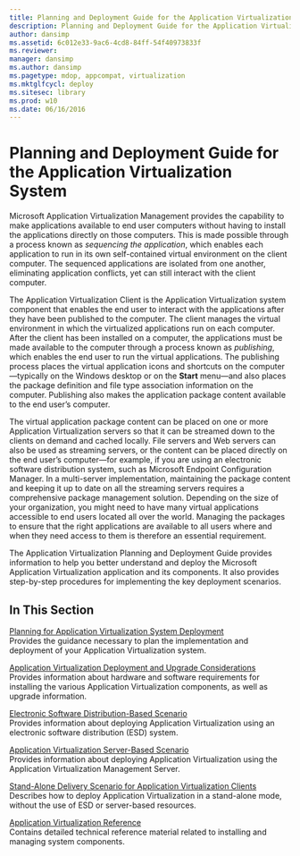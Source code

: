 ```yaml
---
title: Planning and Deployment Guide for the Application Virtualization System
description: Planning and Deployment Guide for the Application Virtualization System
author: dansimp
ms.assetid: 6c012e33-9ac6-4cd8-84ff-54f40973833f
ms.reviewer: 
manager: dansimp
ms.author: dansimp
ms.pagetype: mdop, appcompat, virtualization
ms.mktglfcycl: deploy
ms.sitesec: library
ms.prod: w10
ms.date: 06/16/2016
---
```



# Planning and Deployment Guide for the Application Virtualization System


Microsoft Application Virtualization Management provides the capability to make applications available to end user computers without having to install the applications directly on those computers. This is made possible through a process known as *sequencing the application*, which enables each application to run in its own self-contained virtual environment on the client computer. The sequenced applications are isolated from one another, eliminating application conflicts, yet can still interact with the client computer.

The Application Virtualization Client is the Application Virtualization system component that enables the end user to interact with the applications after they have been published to the computer. The client manages the virtual environment in which the virtualized applications run on each computer. After the client has been installed on a computer, the applications must be made available to the computer through a process known as *publishing*, which enables the end user to run the virtual applications. The publishing process places the virtual application icons and shortcuts on the computer—typically on the Windows desktop or on the **Start** menu—and also places the package definition and file type association information on the computer. Publishing also makes the application package content available to the end user’s computer.

The virtual application package content can be placed on one or more Application Virtualization servers so that it can be streamed down to the clients on demand and cached locally. File servers and Web servers can also be used as streaming servers, or the content can be placed directly on the end user’s computer—for example, if you are using an electronic software distribution system, such as Microsoft Endpoint Configuration Manager. In a multi-server implementation, maintaining the package content and keeping it up to date on all the streaming servers requires a comprehensive package management solution. Depending on the size of your organization, you might need to have many virtual applications accessible to end users located all over the world. Managing the packages to ensure that the right applications are available to all users where and when they need access to them is therefore an essential requirement.

The Application Virtualization Planning and Deployment Guide provides information to help you better understand and deploy the Microsoft Application Virtualization application and its components. It also provides step-by-step procedures for implementing the key deployment scenarios.

## In This Section


<a href="" id="planning-for-application-virtualization-system-deployment"></a>[Planning for Application Virtualization System Deployment](planning-for-application-virtualization-system-deployment.md)  
Provides the guidance necessary to plan the implementation and deployment of your Application Virtualization system.

<a href="" id="application-virtualization-deployment-and-upgrade-considerations"></a>[Application Virtualization Deployment and Upgrade Considerations](application-virtualization-deployment-and-upgrade-considerations.md)  
Provides information about hardware and software requirements for installing the various Application Virtualization components, as well as upgrade information.

<a href="" id="electronic-software-distribution-based-scenario"></a>[Electronic Software Distribution-Based Scenario](electronic-software-distribution-based-scenario.md)  
Provides information about deploying Application Virtualization using an electronic software distribution (ESD) system.

<a href="" id="application-virtualization-server-based-scenario"></a>[Application Virtualization Server-Based Scenario](application-virtualization-server-based-scenario.md)  
Provides information about deploying Application Virtualization using the Application Virtualization Management Server.

<a href="" id="stand-alone-delivery-scenario-for-application-virtualization-clients"></a>[Stand-Alone Delivery Scenario for Application Virtualization Clients](stand-alone-delivery-scenario-for-application-virtualization-clients.md)  
Describes how to deploy Application Virtualization in a stand-alone mode, without the use of ESD or server-based resources.

<a href="" id="application-virtualization-reference"></a>[Application Virtualization Reference](application-virtualization-reference.md)  
Contains detailed technical reference material related to installing and managing system components.

 

 





